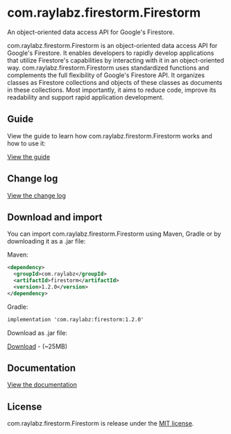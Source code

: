# com.raylabz.firestorm.Firestorm
An object-oriented data access API for Google's Firestore.

com.raylabz.firestorm.Firestorm is an object-oriented data access API for Google's Firestore. It enables developers to rapidly develop 
applications that utilize Firestore's capabilities by interacting with it in an object-oriented way. com.raylabz.firestorm.Firestorm uses
 standardized functions and complements the full flexibility of Google's Firestore API. It organizes classes as Firestore
  collections and objects of these classes as documents in these collections. Most importantly, it aims to reduce code, 
  improve its readability and support rapid application development.


## Guide

View the guide to learn how com.raylabz.firestorm.Firestorm works and how to use it:

[View the guide](https://raylabz.github.io/com.raylabz.firestorm.Firestorm/)

## Change log

[View the change log](CHANGELOG.md)

## Download and import

You can import com.raylabz.firestorm.Firestorm using Maven, Gradle or by downloading it as a .jar file:

Maven:

```xml
<dependency>
  <groupId>com.raylabz</groupId>
  <artifactId>firestorm</artifactId>
  <version>1.2.0</version>
</dependency>
```

Gradle:
```xml
implementation 'com.raylabz:firestorm:1.2.0'
```

Download as .jar file:

[Download](https://oss.sonatype.org/service/local/repositories/releases/content/com/raylabz/firestorm/1.2.0/firestorm-1.2.0.jar) - (~25MB)

## Documentation

[View the documentation](https://raylabz.github.io/com.raylabz.firestorm.Firestorm/javadoc)

## License
com.raylabz.firestorm.Firestorm is release under the [MIT license](https://github.com/RayLabz/com.raylabz.firestorm.Firestorm/blob/master/LICENSE).